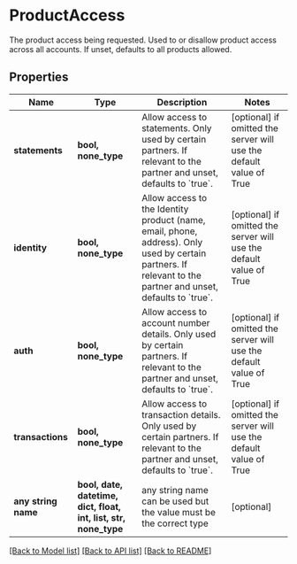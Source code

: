 # ProductAccess

The product access being requested. Used to or disallow product access across all accounts. If unset, defaults to all products allowed.

## Properties
Name | Type | Description | Notes
------------ | ------------- | ------------- | -------------
**statements** | **bool, none_type** | Allow access to statements. Only used by certain partners. If relevant to the partner and unset, defaults to &#x60;true&#x60;. | [optional]  if omitted the server will use the default value of True
**identity** | **bool, none_type** | Allow access to the Identity product (name, email, phone, address). Only used by certain partners. If relevant to the partner and unset, defaults to &#x60;true&#x60;. | [optional]  if omitted the server will use the default value of True
**auth** | **bool, none_type** | Allow access to account number details. Only used by certain partners. If relevant to the partner and unset, defaults to &#x60;true&#x60;. | [optional]  if omitted the server will use the default value of True
**transactions** | **bool, none_type** | Allow access to transaction details. Only used by certain partners. If relevant to the partner and unset, defaults to &#x60;true&#x60;. | [optional]  if omitted the server will use the default value of True
**any string name** | **bool, date, datetime, dict, float, int, list, str, none_type** | any string name can be used but the value must be the correct type | [optional]

[[Back to Model list]](../README.md#documentation-for-models) [[Back to API list]](../README.md#documentation-for-api-endpoints) [[Back to README]](../README.md)


